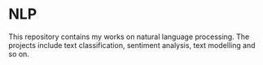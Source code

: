 # NLP
This repository contains my works on natural language processing.
The projects include text classification, sentiment analysis, text modelling and so on.
